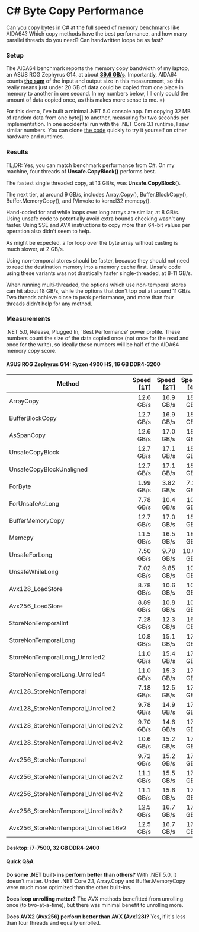 # C# Byte Copy Performance

Can you copy bytes in C# at the full speed of memory benchmarks like AIDA64? Which copy methods have the best performance, and how many parallel threads do you need? Can handwritten loops be as fast? 

### Setup

The AIDA64 benchmark reports the memory copy bandwidth of my laptop, an ASUS ROG Zephyrus G14, at about [**39.6 GB/s**](https://rog.asus.com/us/articles/reviews/rog-zephyrus-g14-lab-report-2). Importantly, AIDA64 counts **[the sum](https://forums.aida64.com/topic/3708-memory-bench-questions/)** of the input and output size in this measurement, so this really means just under 20 GB of data could be copied from one place in memory to another in one second. In my numbers below, I'll only could the amount of data copied once, as this makes more sense to me. =)

For this demo, I've built a minimal .NET 5.0 console app. I'm copying 32 MB of random data from one byte[] to another, measuring for two seconds per implementation. In one accidental run with the .NET Core 3.1 runtime, I saw similar numbers. You can clone [the code](https://github.com/ScottLouvau/experiments) quickly to try it yourself on other hardware and runtimes.

### Results

TL;DR: Yes, you can match benchmark performance from C#. On my machine, four threads of **Unsafe.CopyBlock()** performs best.

The fastest single threaded copy, at 13 GB/s, was **Unsafe.CopyBlock()**.

The next tier, at around 9 GB/s, includes Array.Copy(), Buffer.BlockCopy(), Buffer.MemoryCopy(), and P/Invoke to kernel32 memcpy().

Hand-coded for and while loops over long arrays are similar, at 8 GB/s. Using unsafe code to potentially avoid extra bounds checking wasn't any faster. Using SSE and AVX instructions to copy more than 64-bit values per operation also didn't seem to help.

As might be expected, a for loop over the byte array without casting is much slower, at 2 GB/s.

Using non-temporal stores should be faster, because they should not need to read the destination memory into a memory cache first. Unsafe code using these variants was not drastically faster single-threaded, at 8-11 GB/s. 

When running multi-threaded, the options which use non-temporal stores can hit about 18 GB/s, while the options that don't top out at around 11 GB/s. Two threads achieve close to peak performance, and more than four threads didn't help for any method.

### Measurements 

.NET 5.0, Release, Plugged In, 'Best Performance' power profile. These numbers count the size of the data copied once (not once for the read and once for the write), so ideally these numbers will be half of the AIDA64 memory copy score.

#### ASUS ROG Zephyrus G14: Ryzen 4900 HS, 16 GB DDR4-3200

| Method                               | Speed [1T] | Speed [2T] | Speed [4T] | Speed [8T] | Speed [16T] |
| ------------------------------------ | ---------: | ---------: | ---------: | ---------: | ----------: |
| ArrayCopy                            |  12.6 GB/s |  16.9 GB/s |  18.2 GB/s |  18.8 GB/s |   18.0 GB/s |
| BufferBlockCopy                      |  12.7 GB/s |  16.9 GB/s |  18.2 GB/s |  18.8 GB/s |   18.0 GB/s |
| AsSpanCopy                           |  12.6 GB/s |  17.0 GB/s |  18.2 GB/s |  18.8 GB/s |   18.0 GB/s |
| UnsafeCopyBlock                      |  12.7 GB/s |  17.1 GB/s |  18.0 GB/s |  18.9 GB/s |   18.0 GB/s |
| UnsafeCopyBlockUnaligned             |  12.7 GB/s |  17.1 GB/s |  18.1 GB/s |  18.8 GB/s |   18.0 GB/s |
| ForByte                              |  1.99 GB/s |  3.82 GB/s |  7.28 GB/s |  9.94 GB/s |   9.51 GB/s |
| ForUnsafeAsLong                      |  7.78 GB/s |  10.4 GB/s |  10.4 GB/s |  10.5 GB/s |   9.69 GB/s |
| BufferMemoryCopy                     |  12.7 GB/s |  17.0 GB/s |  18.2 GB/s |  18.8 GB/s |   18.0 GB/s |
| Memcpy                               |  11.5 GB/s |  16.5 GB/s |  18.0 GB/s |  18.8 GB/s |   18.1 GB/s |
| UnsafeForLong                        |  7.50 GB/s |  9.78 GB/s | 10.00 GB/s |  9.45 GB/s |   9.33 GB/s |
| UnsafeWhileLong                      |  7.02 GB/s |  9.85 GB/s |  10.4 GB/s |  10.5 GB/s |   9.74 GB/s |
| Avx128_LoadStore                     |  8.78 GB/s |  10.6 GB/s |  10.4 GB/s |  10.2 GB/s |   9.61 GB/s |
| Avx256_LoadStore                     |  8.89 GB/s |  10.8 GB/s |  10.5 GB/s |  10.5 GB/s |   9.65 GB/s |
| StoreNonTemporalInt                  |  7.28 GB/s |  12.3 GB/s |  16.9 GB/s |  17.8 GB/s |   17.2 GB/s |
| StoreNonTemporalLong                 |  10.8 GB/s |  15.1 GB/s |  17.8 GB/s |  18.4 GB/s |   17.5 GB/s |
| StoreNonTemporalLong_Unrolled2       |  11.0 GB/s |  15.4 GB/s |  17.7 GB/s |  18.4 GB/s |   17.6 GB/s |
| StoreNonTemporalLong_Unrolled4       |  11.0 GB/s |  15.3 GB/s |  17.7 GB/s |  18.4 GB/s |   17.6 GB/s |
| Avx128_StoreNonTemporal              |  7.18 GB/s |  12.5 GB/s |  17.4 GB/s |  18.1 GB/s |   17.4 GB/s |
| Avx128_StoreNonTemporal_Unrolled2    |  9.78 GB/s |  14.9 GB/s |  17.7 GB/s |  18.3 GB/s |   17.5 GB/s |
| Avx128_StoreNonTemporal_Unrolled2v2  |  9.70 GB/s |  14.6 GB/s |  17.7 GB/s |  18.3 GB/s |   17.4 GB/s |
| Avx128_StoreNonTemporal_Unrolled4v2  |  10.6 GB/s |  15.2 GB/s |  17.7 GB/s |  18.3 GB/s |   17.5 GB/s |
| Avx256_StoreNonTemporal              |  9.72 GB/s |  15.2 GB/s |  17.7 GB/s |  18.3 GB/s |   17.5 GB/s |
| Avx256_StoreNonTemporal_Unrolled2v2  |  11.1 GB/s |  15.5 GB/s |  17.7 GB/s |  18.3 GB/s |   17.6 GB/s |
| Avx256_StoreNonTemporal_Unrolled4v2  |  11.1 GB/s |  15.6 GB/s |  17.5 GB/s |  18.2 GB/s |   17.6 GB/s |
| Avx256_StoreNonTemporal_Unrolled8v2  |  12.5 GB/s |  16.7 GB/s |  17.7 GB/s |  18.3 GB/s |   17.5 GB/s |
| Avx256_StoreNonTemporal_Unrolled16v2 |  12.5 GB/s |  16.7 GB/s |  17.6 GB/s |  18.3 GB/s |   17.5 GB/s |

#### Desktop: i7-7500, 32 GB DDR4-2400



#### Quick Q&A

**Do some .NET built-ins perform better than others?**
With .NET 5.0, it doesn't matter. 
Under .NET Core 2.1, Array.Copy and Buffer.MemoryCopy were much more optimized than the other built-ins. 

**Does loop unrolling matter?**
The AVX methods benefitted from unrolling once (to two-at-a-time), but there was minimal benefit to unrolling more.

**Does AVX2 (Avx256) perform better than AVX (Avx128)?**
Yes, if it's less than four threads and equally unrolled.